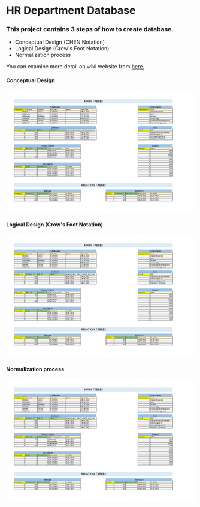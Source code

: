 # HR Department Database

### This project contains 3 steps of how to create database. 

* Conceptual Design (CHEN Notation)
* Logical Design (Crow's Foot Notation)
* Normalization process

You can examine more detail on wiki website from [here.](https://en.wikipedia.org/wiki/Entity%E2%80%93relationship_model)

#### Conceptual Design
![Proejct of Schema](https://github.com/halilugur/database_ca1/blob/master/project/Logical%20Design.png)

#### Logical Design (Crow's Foot Notation)
![Proejct of Schema](https://github.com/halilugur/database_ca1/blob/master/project/Logical%20Design.png)

#### Normalization process
![Proejct of Schema](https://github.com/halilugur/database_ca1/blob/master/project/Logical%20Design.png)
